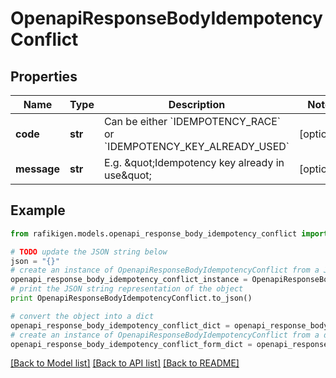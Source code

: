 # OpenapiResponseBodyIdempotencyConflict


## Properties
Name | Type | Description | Notes
------------ | ------------- | ------------- | -------------
**code** | **str** | Can be either &#x60;IDEMPOTENCY_RACE&#x60; or &#x60;IDEMPOTENCY_KEY_ALREADY_USED&#x60; | [optional] 
**message** | **str** | E.g. \&quot;Idempotency key already in use\&quot; | [optional] 

## Example

```python
from rafikigen.models.openapi_response_body_idempotency_conflict import OpenapiResponseBodyIdempotencyConflict

# TODO update the JSON string below
json = "{}"
# create an instance of OpenapiResponseBodyIdempotencyConflict from a JSON string
openapi_response_body_idempotency_conflict_instance = OpenapiResponseBodyIdempotencyConflict.from_json(json)
# print the JSON string representation of the object
print OpenapiResponseBodyIdempotencyConflict.to_json()

# convert the object into a dict
openapi_response_body_idempotency_conflict_dict = openapi_response_body_idempotency_conflict_instance.to_dict()
# create an instance of OpenapiResponseBodyIdempotencyConflict from a dict
openapi_response_body_idempotency_conflict_form_dict = openapi_response_body_idempotency_conflict.from_dict(openapi_response_body_idempotency_conflict_dict)
```
[[Back to Model list]](../README.md#documentation-for-models) [[Back to API list]](../README.md#documentation-for-api-endpoints) [[Back to README]](../README.md)


